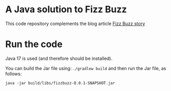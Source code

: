 # A Java solution to Fizz Buzz
This code repository complements the blog article
[Fizz Buzz story](https://sammoulem.hashnode.dev/fizz-buzz-story)

# Run the code
Java 17 is used (and therefore should be installed).

You can build the Jar file using: `./gradlew build`
and then run the Jar file, as follows:

```shell
java -jar build/libs/fizzbuzz-0.0.1-SNAPSHOT.jar
```
